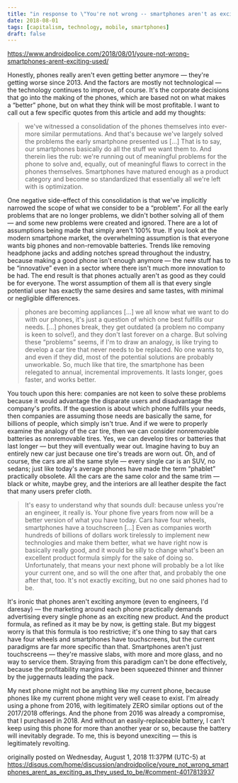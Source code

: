 ```yaml
---
title: "in response to \"You're not wrong -- smartphones aren't as exciting as they used to be\" from Android Police"
date: 2018-08-01
tags: [capitalism, technology, mobile, smartphones]
draft: false
---
```


https://www.androidpolice.com/2018/08/01/youre-not-wrong-smartphones-arent-exciting-used/

Honestly, phones really aren't even getting better anymore — they're getting worse since 2013. And the factors are mostly not technological — the technology continues to improve, of course. It's the corporate decisions that go into the making of the phones, which are based not on what makes a “better” phone, but on what they think will be most profitable. I want to call out a few specific quotes from this article and add my thoughts:

> we've witnessed a consolidation of the phones themselves into ever-more similar permutations. And that's because we've largely solved the problems the early smartphone presented us [...] That is to say, our smartphones basically do all the stuff we want them to. And therein lies the rub: we're running out of meaningful problems for the phone to solve and, equally, out of meaningful flaws to correct in the phones themselves. Smartphones have matured enough as a product category and become so standardized that essentially all we're left with is optimization.

One negative side-effect of this consolidation is that we've implicitly narrowed the scope of what we consider to be a “problem”. For all the early problems that are no longer problems, we didn't bother solving all of them — and some new problems were created and ignored. There are a lot of assumptions being made that simply aren't 100% true. If you look at the modern smartphone market, the overwhelming assumption is that everyone wants big phones and non-removable batteries. Trends like removing headphone jacks and adding notches spread throughout the industry, because making a good phone isn't enough anymore — the new stuff has to be “innovative” even in a sector where there isn't much more innovation to be had. The end result is that phones actually aren't as good as they could be for everyone. The worst assumption of them all is that every single potential user has exactly the same desires and same tastes, with minimal or negligible differences.

> phones are becoming appliances [...] we all know what we want to do with our phones, it's just a question of which one best fulfills our needs. [...] phones break, they get outdated (a problem no company is keen to solve!), and they don't last forever on a charge. But solving these “problems” seems, if I'm to draw an analogy, is like trying to develop a car tire that never needs to be replaced. No one wants to, and even if they did, most of the potential solutions are probably unworkable. So, much like that tire, the smartphone has been relegated to annual, incremental improvements. It lasts longer, goes faster, and works better.

You touch upon this here: companies are not keen to solve these problems because it would advantage the disparate users and disadvantage the company's profits. If the question is about which phone fulfills your needs, then companies are assuming those needs are basically the same, for billions of people, which simply isn't true. And if we were to properly examine the analogy of the car tire, then we can consider nonremovable batteries as nonremovable tires. Yes, we can develop tires or batteries that last longer — but they will eventually wear out. Imagine having to buy an entirely new car just because one tire's treads are worn out. Oh, and of course, the cars are all the same style — every single car is an SUV, no sedans; just like today's average phones have made the term “phablet” practically obsolete. All the cars are the same color and the same trim — black or white, maybe grey, and the interiors are all leather despite the fact that many users prefer cloth.

> It's easy to understand why that sounds dull: because unless you're an engineer, it really is. Your phone five years from now will be a better version of what you have today. Cars have four wheels, smartphones have a touchscreen [...] Even as companies worth hundreds of billions of dollars work tirelessly to implement new technologies and make them better, what we have right now is basically really good, and it would be silly to change what's been an excellent product formula simply for the sake of doing so. Unfortunately, that means your next phone will probably be a lot like your current one, and so will the one after that, and probably the one after that, too. It's not exactly exciting, but no one said phones had to be.

It's ironic that phones aren't exciting anymore (even to engineers, I'd daresay) — the marketing around each phone practically demands advertising every single phone as an exciting new product. And the product formula, as refined as it may be by now, is getting stale. But my biggest worry is that this formula is too restrictive; it's one thing to say that cars have four wheels and smartphones have touchscreens, but the current paradigms are far more specific than that. Smartphones aren't just touchscreens — they're massive slabs, with more and more glass, and no way to service them. Straying from this paradigm can't be done effectively, because the profitability margins have been squeezed thinner and thinner by the juggernauts leading the pack.

My next phone might not be anything like my current phone, because phones like my current phone might very well cease to exist. I'm already using a phone from 2016, with legitimately ZERO similar options out of the 2017/2018 offerings. And the phone from 2016 was already a compromise, that I purchased in 2018. And without an easily-replaceable battery, I can't keep using this phone for more than another year or so, because the battery will inevitably degrade. To me, this is beyond unexciting — this is legitimately revolting.

originally posted on Wednesday, August 1, 2018 11:37PM (UTC-5) at https://disqus.com/home/discussion/androidpolice/youre_not_wrong_smartphones_arent_as_exciting_as_they_used_to_be/#comment-4017813937
